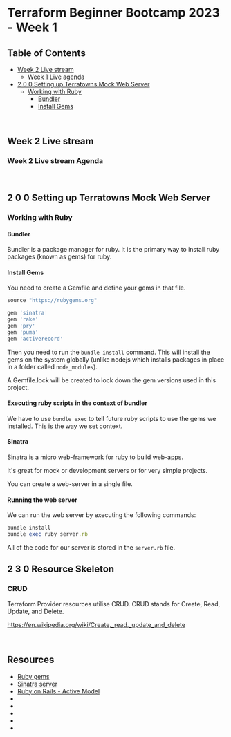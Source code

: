 # Terraform Beginner Bootcamp 2023 - Week 1

## Table of Contents

- [Week 2 Live stream](#week-2-live-stream)
  - [Week 1 Live agenda](#week-2-live-stream-agenda)
- [2 0 0 Setting up Terratowns Mock Web Server](#2-0-0-setting-up-terratowns-mock-web-server)
  - [Working with Ruby](#working-with-ruby)
    - [Bundler](#bundler)
    - [Install Gems](#install-gems)

<br>

## Week 2 Live stream

### Week 2 Live stream Agenda

<br>

## 2 0 0 Setting up Terratowns Mock Web Server

### Working with Ruby

#### Bundler 

Bundler is a package manager for ruby. It is the primary way to install ruby packages (known as gems) for ruby.

#### Install Gems

You need to create a Gemfile and define your gems in that file. 

```rb
source "https://rubygems.org"

gem 'sinatra'
gem 'rake'
gem 'pry'
gem 'puma'
gem 'activerecord'
```
Then you need to run the `bundle install` command.
This will install the gems on the system globally (unlike nodejs which installs packages in place in a folder called `node_modules`).  

A Gemfile.lock will be created to lock down the gem versions used in this project. 

#### Executing ruby scripts in the context of bundler

We have to use `bundle exec` to tell future ruby scripts to use the gems we installed. This is the way we set context. 

#### Sinatra

Sinatra is a micro web-framework for ruby to build web-apps.

It's great for mock or development servers or for very simple projects. 

You can create a web-server in a single file. 

#### Running the web server

We can run the web server by executing the following commands:

```rb
bundle install 
bundle exec ruby server.rb
```

All of the code for our server is stored in the `server.rb` file.

## 2 3 0 Resource Skeleton

### CRUD

Terraform Provider resources utilise CRUD. 
CRUD stands for Create, Read, Update, and Delete.

https://en.wikipedia.org/wiki/Create,_read,_update_and_delete


<br>

## Resources 
- [Ruby gems](https://rubygems.org)
- [Sinatra server](https://sinatrarb.com/)
- [Ruby on Rails - Active Model](https://guides.rubyonrails.org/active_model_basics.html)
- [](#)
- [](#)
- [](#)
- [](#)
- [](#)
